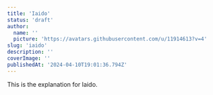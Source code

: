 ```yaml
---
title: 'Iaido'
status: 'draft'
author:
  name: ''
  picture: 'https://avatars.githubusercontent.com/u/11914613?v=4'
slug: 'iaido'
description: ''
coverImage: ''
publishedAt: '2024-04-10T19:01:36.794Z'
---
```


This is the explanation for Iaido.